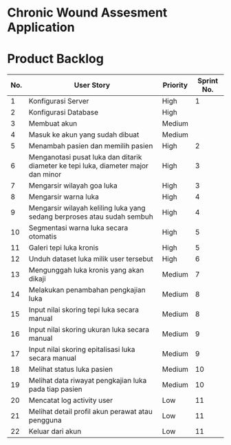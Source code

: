 # Chronic Wound Assesment Application


# Product Backlog
| No. | User Story                                                                         | Priority | Sprint No. |
|-----|------------------------------------------------------------------------------------|----------|------------|
| 1   | Konfigurasi Server                                                                 | High     | 1          |
| 2   | Konfigurasi Database                                                               | High     |            |
| 3   | Membuat akun                                                                       | Medium   |            |
| 4   | Masuk ke akun yang sudah dibuat                                                    | Medium   |            |
| 5   | Menambah pasien dan memilih pasien                                                 | High     | 2          |
| 6   | Menganotasi pusat luka dan ditarik diameter ke tepi luka, diameter major dan minor | High     | 3          |
| 7   | Mengarsir wilayah goa luka                                                         | High     | 3          |
| 8   | Mengarsir warna luka                                                               | High     | 4          |
| 9   | Mengarsir wilayah keliling luka yang sedang berproses atau sudah sembuh            | High     | 4          |
| 10  | Segmentasi warna luka secara otomatis                                              | High     | 5          |
| 11  | Galeri tepi luka kronis                                                            | High     | 5          |
| 12  | Unduh dataset luka milik user tersebut                                             | High     | 6          |
| 13  | Mengunggah luka kronis yang akan dikaji                                            | Medium   | 7          |
| 14  | Melakukan penambahan pengkajian luka                                               | Medium   | 8          |
| 15  | Input nilai skoring tepi luka secara manual                                        | Medium   | 8          |
| 16  | Input nilai skoring ukuran luka secara manual                                      | Medium   | 9          |
| 17  | Input nilai skoring epitalisasi luka secara manual                                 | Medium   | 9          |
| 18  | Melihat status luka pasien                                                         | Medium   | 10         |
| 19  | Melihat data riwayat pengkajian luka pada tiap pasien                              | Medium   | 10         |
| 20  | Mencatat log activity user                                                         | Low      | 11         |
| 21  | Melihat detail profil akun perawat atau pengguna                                   | Low      | 11         |
| 22  | Keluar dari akun                                                                   | Low      | 11         |


